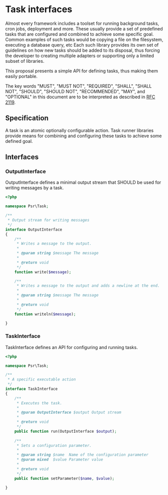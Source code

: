 Task interfaces
=======================

Almost every framework includes a toolset for running background tasks, cron jobs, deployment and more.
These usually provide a set of predefined tasks that are configured and combined to achieve some specific goal.
Common examples of such tasks would be copying a file on the filesystem, executing a database query, etc
Each such library provides its own set of guidelines on how new tasks should be added to its disposal,
thus forcing the developer to creating multiple adapters or supporting only a limited subset of libraries.

This proposal presents a simple API for defining tasks, thus making them easily portable.

The key words "MUST", "MUST NOT", "REQUIRED", "SHALL", "SHALL NOT", "SHOULD",
"SHOULD NOT", "RECOMMENDED", "MAY", and "OPTIONAL" in this document are to be
interpreted as described in [RFC 2119].

[RFC 2119]: http://www.ietf.org/rfc/rfc2119.txt

## Specification

A task is an atomic optionally configurable action. Task runner libraries provide means for combining and configuring these tasks to achieve some defined goal.

## Interfaces

### OutputInterface

OutputInterface defines a minimal output stream that SHOULD be used for writing messages by a task.

```php
<?php

namespace Psr\Task;

/**
 * Output stream for writing messages
 */
interface OutputInterface
{
    /**
     * Writes a message to the output.
     *
     * @param string $message The message
     *
     * @return void
     */
    function write($message);

    /**
     * Writes a message to the output and adds a newline at the end.
     *
     * @param string $message The message
     *
     * @return void
     */
    function writeln($message);

}
```

### TaskInterface

TaskInterface defines an API for configuring and running tasks.

```php
<?php

namespace Psr\Task;

/**
 * A specific executable action
 */
interface TaskInterface
{
    /**
     * Executes the task.
     *
     * @param OutputInterface $output Output stream
     *
     * @return void
     */
    public function run(OutputInterface $output);
    
    /**
     * Sets a configuration parameter.
     *
     * @param string $name  Name of the configuration parameter
     * @param mixed  $value Parameter value
     *
     * @return void
     */
    public function setParameter($name, $value);

}
```
